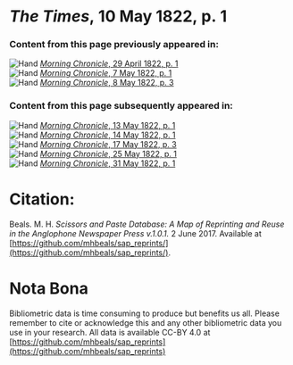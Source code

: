 # *The Times*, 10 May 1822, p. 1  
  
### Content from this page previously appeared in:  
![Hand](http://scissorsandpaste.net/wp-content/uploads/2017/06/smallhandpointer.png) [*Morning Chronicle*, 29 April 1822, p. 1](https://mhbeals.github.io/sap_html/Morning-Chronicle/Morning-Chronicle-29-April-1822-p-1)  
![Hand](http://scissorsandpaste.net/wp-content/uploads/2017/06/smallhandpointer.png) [*Morning Chronicle*, 7 May 1822, p. 1](https://mhbeals.github.io/sap_html/Morning-Chronicle/Morning-Chronicle-7-May-1822-p-1)  
![Hand](http://scissorsandpaste.net/wp-content/uploads/2017/06/smallhandpointer.png) [*Morning Chronicle*, 8 May 1822, p. 3](https://mhbeals.github.io/sap_html/Morning-Chronicle/Morning-Chronicle-8-May-1822-p-3)  
  
### Content from this page subsequently appeared in:  
![Hand](http://scissorsandpaste.net/wp-content/uploads/2017/06/smallhandpointer.png) [*Morning Chronicle*, 13 May 1822, p. 1](https://mhbeals.github.io/sap_html/Morning-Chronicle/Morning-Chronicle-13-May-1822-p-1)  
![Hand](http://scissorsandpaste.net/wp-content/uploads/2017/06/smallhandpointer.png) [*Morning Chronicle*, 14 May 1822, p. 1](https://mhbeals.github.io/sap_html/Morning-Chronicle/Morning-Chronicle-14-May-1822-p-1)  
![Hand](http://scissorsandpaste.net/wp-content/uploads/2017/06/smallhandpointer.png) [*Morning Chronicle*, 17 May 1822, p. 3](https://mhbeals.github.io/sap_html/Morning-Chronicle/Morning-Chronicle-17-May-1822-p-3)  
![Hand](http://scissorsandpaste.net/wp-content/uploads/2017/06/smallhandpointer.png) [*Morning Chronicle*, 25 May 1822, p. 1](https://mhbeals.github.io/sap_html/Morning-Chronicle/Morning-Chronicle-25-May-1822-p-1)  
![Hand](http://scissorsandpaste.net/wp-content/uploads/2017/06/smallhandpointer.png) [*Morning Chronicle*, 31 May 1822, p. 1](https://mhbeals.github.io/sap_html/Morning-Chronicle/Morning-Chronicle-31-May-1822-p-1)  


# Citation: 

Beals. M. H. *Scissors and Paste Database: A Map of Reprinting and Reuse in the Anglophone Newspaper Press v.1.0.1.* 2 June 2017. Available at [https://github.com/mhbeals/sap_reprints/](https://github.com/mhbeals/sap_reprints/). 

# Nota Bona

Bibliometric data is time consuming to produce but benefits us all. Please remember to cite or acknowledge this and any other bibliometric data you use in your research. All data is available CC-BY 4.0 at [https://github.com/mhbeals/sap_reprints](https://github.com/mhbeals/sap_reprints)